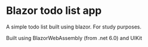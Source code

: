 
# Blazor todo list app

A simple todo list built using blazor. For study purposes.

Built using BlazorWebAssembly (from .net 6.0) and UIKit